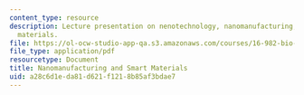 ```yaml
---
content_type: resource
description: Lecture presentation on nenotechnology, nanomanufacturing, and smart
  materials.
file: https://ol-ocw-studio-app-qa.s3.amazonaws.com/courses/16-982-bio-inspired-structures-spring-2009/a28c6d1eda81d621f1218b85af3bdae7_MIT16_982s09_lec16.pdf
file_type: application/pdf
resourcetype: Document
title: Nanomanufacturing and Smart Materials
uid: a28c6d1e-da81-d621-f121-8b85af3bdae7
---
```

